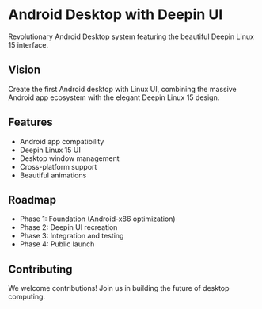 # Android Desktop with Deepin UI

Revolutionary Android Desktop system featuring the beautiful Deepin Linux 15 interface.

## Vision
Create the first Android desktop with Linux UI, combining the massive Android app ecosystem with the elegant Deepin Linux 15 design.

## Features
- Android app compatibility
- Deepin Linux 15 UI
- Desktop window management
- Cross-platform support
- Beautiful animations

## Roadmap
- Phase 1: Foundation (Android-x86 optimization)
- Phase 2: Deepin UI recreation
- Phase 3: Integration and testing
- Phase 4: Public launch

## Contributing
We welcome contributions! Join us in building the future of desktop computing.
